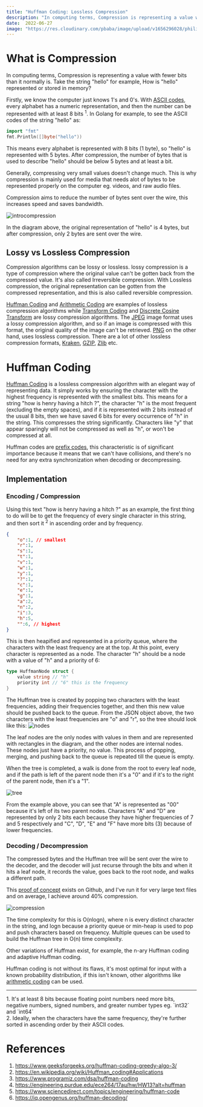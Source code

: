 ```yaml
---
title: "Huffman Coding: Lossless Compression"
description: "In computing terms, Compression is representing a value with fewer bits than it normally is. Take the string "hello" for example, How is "hello" represented or stored in memory?"
date:  2022-06-27
image: "https://res.cloudinary.com/pbaba/image/upload/v1656296028/philip-strong-iOBTE2xsYko-unsplash_jindzj.jpg"
---
```


# What is Compression
In computing terms, Compression is representing a value with fewer bits than it normally is. Take the string "hello" for example, How is "hello" represented or stored in memory?

Firstly, we know the computer just knows 1's and 0's. With [ASCII codes](https://www.rapidtables.com/code/text/ascii-table.html), every alphabet has a numeric representation, and then the number can be represented with at least 8 bits <sup>1</sup>. 
In Golang for example, to see the ASCII codes of the string "hello" as: 
```go
import "fmt"
fmt.Println([]byte("hello"))
```
This means every alphabet is represented with 8 bits (1 byte), so "hello" is represented with 5 bytes. After compression, the number of bytes that is used to describe "hello" should be below 5 bytes and at least a bit.

Generally, compressing very small values doesn't change much. This is why compression is mainly used for media that needs alot of bytes to be represented properly on the computer eg. videos, and raw audio files. 

Compression aims to reduce the number of bytes sent over the wire, this increases speed and saves bandwidth. 

![introcompression](https://res.cloudinary.com/pbaba/image/upload/v1656277027/startcompression_ny0kg9.png)

In the diagram above, the original representation of "hello" is 4 bytes, but after compression, only 2 bytes are sent over the wire.

## Lossy vs Lossless Compression
Compression algorithms can be lossy or lossless. lossy compression is a type of compression where the original value can't be gotten back from the compressed value. It's also called Irreversible compression. With Lossless compression, the original representation can be gotten from the compressed representation, and this is also called reversible compression.

[Huffman Coding](https://en.wikipedia.org/wiki/Huffman_coding) and [Arithmetic Coding](https://en.wikipedia.org/wiki/Arithmetic_coding) are examples of lossless compression algorithms while [Transform Coding](https://en.wikipedia.org/wiki/Transform_coding) and [Discrete Cosine Transform](https://en.wikipedia.org/wiki/Discrete_cosine_transform) are lossy compression algorithms. The [JPEG](https://en.wikipedia.org/wiki/JPEG) image format uses a lossy compression algorithm, and so if an image is compressed with this format, the original quality of the image can't be retrieved. [PNG](https://en.wikipedia.org/wiki/Portable_Network_Graphics) on the other hand, uses lossless compression. There are a lot of other lossless compression formats, [Kraken](https://www.tomshardware.com/news/ps5-60percent-smaller-game-sizes-kraken-compression), [GZIP](https://en.wikipedia.org/wiki/Gzip), [Zlib](https://en.wikipedia.org/wiki/Zlib) etc. 

# Huffman Coding
[Huffman Coding](https://en.wikipedia.org/wiki/Huffman_coding) is a lossless compression algorithm with an elegant way of representing data. It simply works by ensuring the character with the highest frequency is represented with the smallest bits. This means for a string "how is henry having a hitch ?", the character "h" is the most frequent (excluding the empty spaces), and if it is represented with 2 bits instead of the usual 8 bits, then we have saved 6 bits for every occurrence of "h" in the string. This compresses the string significantly. Characters like "y" that appear sparingly will not be compressed as well as "h", or won't be compressed at all.

Huffman codes are [prefix codes](https://en.wikipedia.org/wiki/Prefix_code#:~:text=A%20prefix%20code%20is%20a,code%20word%20in%20the%20system.), this characteristic is of significant importance because it means that we can't have collisions, and there's no need for any extra synchronization when decoding or decompressing.

## Implementation
### Encoding / Compression
Using this text "how is henry having a hitch ?" as an example, the first thing to do will be to get the frequency of every single character in this string, and then sort it <sup>2</sup> in ascending order and by frequency.

```json
{
    "o":1, // smallest
    "r":1, 
    "s":1, 
    "t":1, 
    "v":1, 
    "w":1, 
    "y":1,
    "?":1,
    "c":1, 
    "e":1, 
    "g":1, 
    "a":2,
    "n":2,
    "i":3, 
    "h":5,  
    "":6, // highest
}
```
This is then heapified and represented in a priority queue, where the characters with the least frequency are at the top. At this point, every character is represented as a node. 
The character "h" should be a node with a value of "h" and a priority of 6:
```go
type HuffmanNode struct {
    value string // "h"
    priority int // "6" this is the frequency
}
```

The Huffman tree is created by popping two characters with the least frequencies, adding their frequencies together, and then this new value should be pushed back to the queue. From the JSON object above, the two characters with the least frequencies are "o" and "r", so the tree should look like this:
![nodes](https://res.cloudinary.com/pbaba/image/upload/v1656289551/nodes_ifc9ok.png)

The leaf nodes are the only nodes with values in them and are represented with rectangles in the diagram, and the other nodes are internal nodes. These nodes just have a priority, no value. This process of popping, merging, and pushing back to the queue is repeated till the queue is empty. 

When the tree is completed, a walk is done from the root to every leaf node, and if the path is left of the parent node then it's a "0" and if it's to the right of the parent node, then it's a "1".

![tree](https://res.cloudinary.com/pbaba/image/upload/v1656290513/treetwo_grsajz.png)

From the example above, you can see that "A" is represented as "00" because it's left of its two parent nodes. Characters "A" and "D" are represented by only 2 bits each because they have higher frequencies of 7 and 5 respectively and "C", "D", "E" and "F" have more bits (3) because of lower frequencies.

### Decoding / Decompression
The compressed bytes and the Huffman tree will be sent over the wire to the decoder, and the decoder will just recurse through the bits and when it hits a leaf node, it records the value, goes back to the root node, and walks a different path.

This [proof of concept](https://github.com/obbap1/huffman) exists on Github, and I've run it for very large text files and on average, I achieve around 40% compression.

![compression](https://res.cloudinary.com/pbaba/image/upload/v1656282249/Screenshot_2022-06-26_at_23.23.49_pns5mt.png)

The time complexity for this is O(nlogn), where n is every distinct character in the string, and logn because a priority queue or min-heap is used to pop and push characters based on frequency. Multiple queues can be used to build the Huffman tree in O(n) time complexity.

Other variations of Huffman exist, for example, the n-ary Huffman coding and adaptive Huffman coding.

Huffman coding is not without its flaws, it's most optimal for input with a known probability distribution, if this isn't known, other algorithms like [arithmetic coding](https://en.wikipedia.org/wiki/Arithmetic_coding) can be used.

<hr>
1. It's at least 8 bits because floating point numbers need more bits, negative numbers, signed numbers, and greater number types eg. `int32` and `int64` <br> 
2. Ideally, when the characters have the same frequency, they're further sorted in ascending order by their ASCII codes. 

# References
1. https://www.geeksforgeeks.org/huffman-coding-greedy-algo-3/
2. https://en.wikipedia.org/wiki/Huffman_coding#Applications
3. https://www.programiz.com/dsa/huffman-coding
4. https://engineering.purdue.edu/ece264/17au/hw/HW13?alt=huffman
5. https://www.sciencedirect.com/topics/engineering/huffman-code
6. https://iq.opengenus.org/huffman-decoding/
